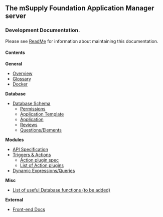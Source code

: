 ## **The mSupply Foundation Application Manager** server

### Development Documentation.

Please see [ReadMe](__README.md) for information about maintaining this documentation.

#### Contents

**General**

- [Overview](Overview.md)
- [Glossary](Glossary.md)
- [Docker](Docker.md)

**Database**

- [Database Schema](Database-Schema.md)
  - [Permissions](Database-Schema-Permission.md)
  - [Application Template](Database-Schema-Template.md)
  - [Application](Database-Schema-Application.md)
  - [Reviews](Database-Schema-Reviews.md)
  - [Questions/Elements](Elements-Questions.md)

**Modules**

- [API Specification](API.md)
- [Triggers & Actions](Triggers-and-Actions.md)
  - [Action plugin spec](Action-plugin-specification.md)
  - [List of Action plugins](List-of-Action-plugins.md)
- [Dynamic Expressions/Queries](Query-Syntax.md)

**Misc**

- [List of useful Database functions (to be added)](Funcions.md)

**External**

- [Front-end Docs](https://github.com/openmsupply/application-manager-web-app/wiki)

